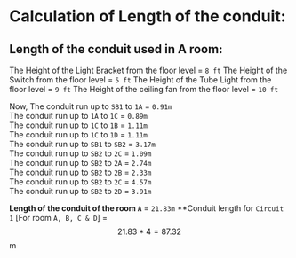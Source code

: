 # Calculation of Length of the conduit:

## Length of the conduit used in A room:

The Height of the Light Bracket from the floor level = `8 ft`
The Height of the Switch from the floor level = `5 ft`
The Height of the Tube Light from the floor level = `9 ft`
The Height of the ceiling fan from the floor level = `10 ft`

Now,
  The conduit run up to `SB1` to `1A`	   = `0.91m`              
  The conduit run up to `1A` to `1C`     = `0.89m`       
  The conduit run up to `1C` to `1B`	   = `1.11m`          
  The conduit run up to `1C` to `1D`     = `1.11m`      
  The conduit run up to `SB1` to `SB2`   = `3.17m`          
  The conduit run up to `SB2` to `2C`    = `1.09m`        
  The conduit run up to `SB2` to `2A`    = `2.74m`          
  The conduit run up to `SB2` to `2B`    = `2.33m`          
  The conduit run up to `SB2` to `2C`    = `4.57m`        
  The conduit run up to `SB2` to `2D`	   = `3.91m`
  
**Length of the conduit of the room `A`** = `21.83m`
**Conduit length for `Circuit 1` [For room `A, B, C & D`] = $$ 21.83 * 4 = 87.32 $$ m
